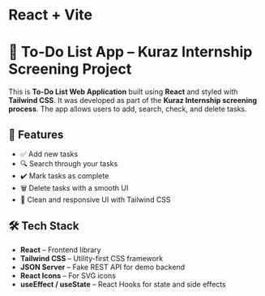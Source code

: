 # React + Vite
# 📝 To-Do List App – Kuraz Internship Screening Project

This is **To-Do List Web Application** built using **React** and styled with **Tailwind CSS**. It was developed as part of the **Kuraz Internship screening process**. The app allows users to add, search, check, and delete tasks.

## 🚀 Features

- ✅ Add new tasks
- 🔍 Search through your tasks
- ✔️ Mark tasks as complete
- 🗑️ Delete tasks with a smooth UI
- 🎨 Clean and responsive UI with Tailwind CSS


## 🛠️ Tech Stack

- **React** – Frontend library
- **Tailwind CSS** – Utility-first CSS framework
- **JSON Server** – Fake REST API for demo backend
- **React Icons** – For SVG icons
- **useEffect / useState** – React Hooks for state and side effects



